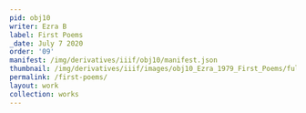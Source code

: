 ```yaml
---
pid: obj10
writer: Ezra B
label: First Poems
_date: July 7 2020
order: '09'
manifest: /img/derivatives/iiif/obj10/manifest.json
thumbnail: /img/derivatives/iiif/images/obj10_Ezra_1979_First_Poems/full/250,/0/default.jpg
permalink: /first-poems/
layout: work
collection: works
---
```

